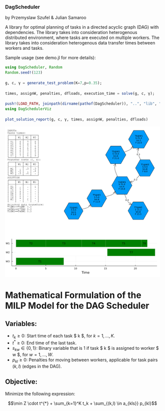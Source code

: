 ### DagScheduler
by Przemyslaw Szufel & Julian Samaroo

A library for optimal planning of tasks in a directed acyclic graph (DAG) with dependencies.
The library takes into consideration heterogenous distributed environment, where tasks are executed on multiple workers. The library takes into consideration heterogenous data transfer times between workers and tasks.

Sample usage (see demo.jl for more details):
```julia
using DagScheduler, Random
Random.seed!(123)

g, c, γ = generate_test_problem(K=7,p=0.35);

times, assignW, penalties, dfloads, execution_time = solve(g, c, γ);

push!(LOAD_PATH, joinpath(dirname(pathof(DagScheduler)), "..", "lib", "DagSchedulerViz"))
using DagSchedulerViz

plot_solution_report(g, c, γ, times, assignW, penalties, dfloads)
```
![demo](demo.png)


# Mathematical Formulation of the MILP Model for the DAG Scheduler

## Variables:

- $` t_k \geq 0 `$: Start time of each task $ k $, for $` k = 1, \ldots, K `$.
- $` t^{*} \geq 0 `$: End time of the last task.
- $` s_{kw} \in \{0,1\} `$: Binary variable that is 1 if task $ k $ is assigned to worker $ w $, for $` w = 1, \ldots, W `$.
- $` p_{kl} \geq 0 `$: Penalties for moving between workers, applicable for task pairs $(k, l)$ (edges in the DAG).

## Objective:

Minimize the following expression:
```math
\min Z \cdot t^{*} + \sum_{k=1}^K t_k + \sum_{(k,l) \in a_{kls}} p_{kl}
```